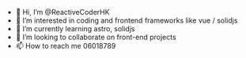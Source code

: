 - 👋 Hi, I’m @ReactiveCoderHK
- 👀 I’m interested in coding and frontend frameworks like vue / solidjs
- 🌱 I’m currently learning astro, solidjs
- 💞️ I’m looking to collaborate on front-end projects
- 📫 How to reach me 06018789

<!---
ReactiveCoderHK/ReactiveCoderHK is a ✨ special ✨ repository because its `README.md` (this file) appears on your GitHub profile.
You can click the Preview link to take a look at your changes.
--->
